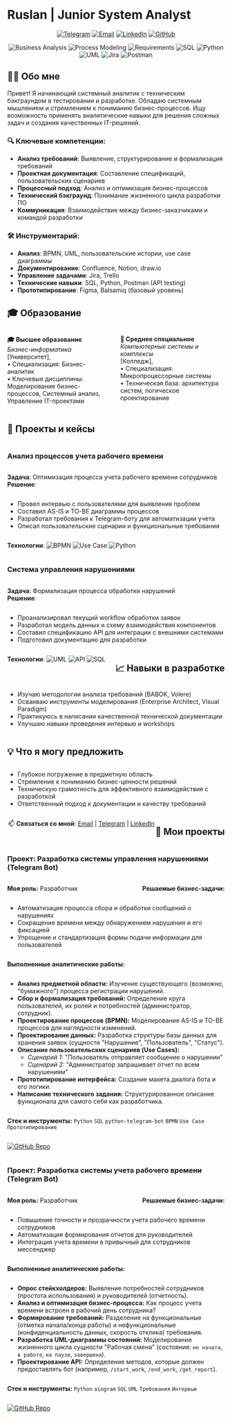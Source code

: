 # Ruslan | Junior System Analyst

<div align="center">

[![Telegram](https://img.shields.io/badge/-Telegram-26A5E4?logo=telegram&logoColor=white)](https://t.me/yourusername)
[![Email](https://img.shields.io/badge/-Email-D14836?logo=gmail&logoColor=white)](mailto:your.email@example.com)
[![LinkedIn](https://img.shields.io/badge/-LinkedIn-0A66C2?logo=linkedin&logoColor=white)](https://linkedin.com/in/yourusername)
[![GitHub](https://img.shields.io/badge/-GitHub-181717?logo=github&logoColor=white)](https://github.com/RuslanQAlife)

![Business Analysis](https://img.shields.io/badge/-Business%20Analysis-FF6B6B)
![Process Modeling](https://img.shields.io/badge/-Process%20Modeling-4ECDC4)
![Requirements](https://img.shields.io/badge/-Requirements-45B7D1)
![SQL](https://img.shields.io/badge/-SQL-4479A1?logo=mysql&logoColor=white)
![Python](https://img.shields.io/badge/-Python-3776AB?logo=python&logoColor=white)
![UML](https://img.shields.io/badge/-UML-5C6BC0)
![Jira](https://img.shields.io/badge/-Jira-0052CC?logo=jira&logoColor=white)
![Postman](https://img.shields.io/badge/-Postman-FF6C37?logo=postman&logoColor=white)

</div>

## 👨‍💻 Обо мне

Привет! Я начинающий системный аналитик с техническим бэкграундом в тестировании и разработке. Обладаю системным мышлением и стремлением к пониманию бизнес-процессов. Ищу возможность применять аналитические навыки для решения сложных задач и создания качественных IT-решений.

### 🔍 Ключевые компетенции:
- **Анализ требований**: Выявление, структурирование и формализация требований
- **Проектная документация**: Составление спецификаций, пользовательских сценариев
- **Процессный подход**: Анализ и оптимизация бизнес-процессов
- **Технический бэкграунд**: Понимание жизненного цикла разработки ПО
- **Коммуникация**: Взаимодействие между бизнес-заказчиками и командой разработки

### 🛠 Инструментарий:
- **Анализ**: BPMN, UML, пользовательские истории, use case диаграммы
- **Документирование**: Confluence, Notion, draw.io
- **Управление задачами**: Jira, Trello
- **Технические навыки**: SQL, Python, Postman (API testing)
- **Прототипирование**: Figma, Balsamiq (базовый уровень)

## 🎓 Образование

<div style="display: flex; justify-content: space-between; flex-wrap: wrap;">

<div style="width: 48%;">

**🎓 Высшее образование**  
*Бизнес-информатика*  
[Университет],  
• Специализация: Бизнес-аналитик  
• Ключевые дисциплины: Моделирование бизнес-процессов, Системный анализ, Управление IT-проектами

</div>

<div style="width: 48%;">

**🏫 Среднее специальное**  
*Компьютерные системы и комплексы*  
[Колледж],  
• Специализация: Микропроцессорные системы  
• Техническая база: архитектура систем, логическое проектирование

</div>

## 🚀 Проекты и кейсы

### Анализ процессов учета рабочего времени
**Задача**: Оптимизация процесса учета рабочего времени сотрудников  
**Решение**: 
- Провел интервью с пользователями для выявления проблем
- Составил AS-IS и TO-BE диаграммы процессов
- Разработал требования к Telegram-боту для автоматизации учета
- Описал пользовательские сценарии и функциональные требования

**Технологии**: ![BPMN](https://img.shields.io/badge/-BPMN-FF7043) ![Use Case](https://img.shields.io/badge/-Use%20Case-29B6F6) ![Python](https://img.shields.io/badge/-Python-3776AB)

### Система управления нарушениями
**Задача**: Формализация процесса обработки нарушений  
**Решение**: 
- Проанализировал текущий workflow обработки заявок
- Разработал модель данных и схему взаимодействия компонентов
- Составил спецификацию API для интеграции с внешними системами
- Подготовил документацию для разработки

**Технологии**: ![UML](https://img.shields.io/badge/-UML-5C6BC0) ![API](https://img.shields.io/badge/-API-FF6D00) ![SQL](https://img.shields.io/badge/-SQL-4479A1)

## 📈 Навыки в разработке

- Изучаю методологии анализа требований (BABOK, Volere)
- Осваиваю инструменты моделирования (Enterprise Architect, Visual Paradigm)
- Практикуюсь в написании качественной технической документации
- Улучшаю навыки проведения интервью и workshops

## 💡 Что я могу предложить

- Глубокое погружение в предметную область
- Стремление к пониманию бизнес-ценности решений
- Техническую грамотность для эффективного взаимодействия с разработкой
- Ответственный подход к документации и качеству требований

---

<div align="center">

📫 **Связаться со мной**: [Email](mailto:your.email@example.com) | [Telegram](https://t.me/yourusername) | [LinkedIn](https://linkedin.com/in/yourusername)

</div>

## 🚀 Мои проекты

### Проект: Разработка системы управления нарушениями (Telegram Bot)
**Моя роль:** Разработчик

**Решаемые бизнес-задачи:**
- Автоматизация процесса сбора и обработки сообщений о нарушениях
- Сокращение времени между обнаружением нарушения и его фиксацией
- Упрощение и стандартизация формы подачи информации для пользователей

**Выполненные аналитические работы:**
- **Анализ предметной области:** Изучение существующего (возможно, "бумажного") процесса регистрации нарушений.
- **Сбор и формализация требований:** Определение круга пользователей, их ролей и потребностей (администратор, сотрудник).
- **Проектирование процессов (BPMN):** Моделирование AS-IS и TO-BE процессов для наглядности изменений.
- **Проектирование данных:** Разработка структуры базы данных для хранения заявок (сущности "Нарушение", "Пользователь", "Статус").
- **Описание пользовательских сценариев (Use Cases):**
  - *Сценарий 1:* "Пользователь отправляет сообщение о нарушении"
  - *Сценарий 2:* "Администратор запрашивает отчет по всем нарушениям"
- **Прототипирование интерфейса:** Создание макета диалога бота и его логики.
- **Написание технического задания:** Структурированное описание функционала для самого себя как разработчика.

**Стек и инструменты:** `Python` `SQL` `python-telegram-bot` `BPMN` `Use Case` `Прототипирование`

[![GitHub Repo](https://img.shields.io/badge/-Исходный%20код%20и%20описание-181717?logo=github)](https://github.com/RuslanQAlife/Telegram-Bot-for-Violation-Management)

---

### Проект: Разработка системы учета рабочего времени (Telegram Bot)
**Моя роль:** Разработчик

**Решаемые бизнес-задачи:**
- Повышение точности и прозрачности учета рабочего времени сотрудников
- Автоматизация формирования отчетов для руководителей
- Интеграция учета времени в привычный для сотрудников мессенджер

**Выполненные аналитические работы:**
- **Опрос стейкхолдеров:** Выявление потребностей сотрудников (простота использования) и руководителей (отчетность).
- **Анализ и оптимизация бизнес-процесса:** Как процесс учета времени встроен в рабочий день сотрудника?
- **Формирование требований:** Разделение на функциональные (отметка начала/конца работы) и нефункциональные (конфиденциальность данных, скорость отклика) требования.
- **Разработка UML-диаграммы состояний:** Моделирование жизненного цикла сущности "Рабочая смена" (состояния: `не начата`, `в работе`, `на паузе`, `завершена`).
- **Проектирование API:** Определение методов, которые должен предоставлять бот (например, `/start_work`, `/end_work`, `/get_report`).

**Стек и инструменты:** `Python` `aiogram` `SQL` `UML` `Требования` `Интервью`

[![GitHub Repo](https://img.shields.io/badge/-Исходный%20код%20и%20описание-181717?logo=github)](https://github.com/RuslanQAlife/Telegram-bot-for-monitoring-work-time)
















